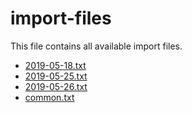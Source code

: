 # import-files
This file contains all available import files.  
 * [2019-05-18.txt](/import-files/2019-05-18.txt)
 * [2019-05-25.txt](/import-files/2019-05-25.txt)
 * [2019-05-26.txt](/import-files/2019-05-26.txt)
 * [common.txt](/import-files/common.txt)
